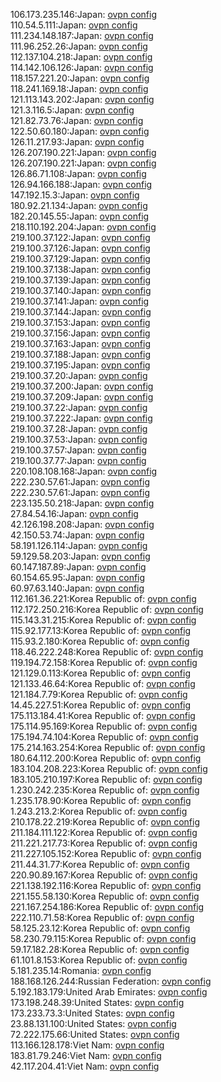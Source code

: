 106.173.235.146:Japan: [ovpn config](vpn/106_173_235_146.ovpn)  
110.54.5.111:Japan: [ovpn config](vpn/110_54_5_111.ovpn)  
111.234.148.187:Japan: [ovpn config](vpn/111_234_148_187.ovpn)  
111.96.252.26:Japan: [ovpn config](vpn/111_96_252_26.ovpn)  
112.137.104.218:Japan: [ovpn config](vpn/112_137_104_218.ovpn)  
114.142.106.126:Japan: [ovpn config](vpn/114_142_106_126.ovpn)  
118.157.221.20:Japan: [ovpn config](vpn/118_157_221_20.ovpn)  
118.241.169.18:Japan: [ovpn config](vpn/118_241_169_18.ovpn)  
121.113.143.202:Japan: [ovpn config](vpn/121_113_143_202.ovpn)  
121.3.116.5:Japan: [ovpn config](vpn/121_3_116_5.ovpn)  
121.82.73.76:Japan: [ovpn config](vpn/121_82_73_76.ovpn)  
122.50.60.180:Japan: [ovpn config](vpn/122_50_60_180.ovpn)  
126.11.217.93:Japan: [ovpn config](vpn/126_11_217_93.ovpn)  
126.207.190.221:Japan: [ovpn config](vpn/126_207_190_221.ovpn)  
126.207.190.221:Japan: [ovpn config](vpn/126_207_190_221.ovpn)  
126.86.71.108:Japan: [ovpn config](vpn/126_86_71_108.ovpn)  
126.94.166.188:Japan: [ovpn config](vpn/126_94_166_188.ovpn)  
147.192.15.3:Japan: [ovpn config](vpn/147_192_15_3.ovpn)  
180.92.21.134:Japan: [ovpn config](vpn/180_92_21_134.ovpn)  
182.20.145.55:Japan: [ovpn config](vpn/182_20_145_55.ovpn)  
218.110.192.204:Japan: [ovpn config](vpn/218_110_192_204.ovpn)  
219.100.37.122:Japan: [ovpn config](vpn/219_100_37_122.ovpn)  
219.100.37.126:Japan: [ovpn config](vpn/219_100_37_126.ovpn)  
219.100.37.129:Japan: [ovpn config](vpn/219_100_37_129.ovpn)  
219.100.37.138:Japan: [ovpn config](vpn/219_100_37_138.ovpn)  
219.100.37.139:Japan: [ovpn config](vpn/219_100_37_139.ovpn)  
219.100.37.140:Japan: [ovpn config](vpn/219_100_37_140.ovpn)  
219.100.37.141:Japan: [ovpn config](vpn/219_100_37_141.ovpn)  
219.100.37.144:Japan: [ovpn config](vpn/219_100_37_144.ovpn)  
219.100.37.153:Japan: [ovpn config](vpn/219_100_37_153.ovpn)  
219.100.37.156:Japan: [ovpn config](vpn/219_100_37_156.ovpn)  
219.100.37.163:Japan: [ovpn config](vpn/219_100_37_163.ovpn)  
219.100.37.188:Japan: [ovpn config](vpn/219_100_37_188.ovpn)  
219.100.37.195:Japan: [ovpn config](vpn/219_100_37_195.ovpn)  
219.100.37.20:Japan: [ovpn config](vpn/219_100_37_20.ovpn)  
219.100.37.200:Japan: [ovpn config](vpn/219_100_37_200.ovpn)  
219.100.37.209:Japan: [ovpn config](vpn/219_100_37_209.ovpn)  
219.100.37.22:Japan: [ovpn config](vpn/219_100_37_22.ovpn)  
219.100.37.222:Japan: [ovpn config](vpn/219_100_37_222.ovpn)  
219.100.37.28:Japan: [ovpn config](vpn/219_100_37_28.ovpn)  
219.100.37.53:Japan: [ovpn config](vpn/219_100_37_53.ovpn)  
219.100.37.57:Japan: [ovpn config](vpn/219_100_37_57.ovpn)  
219.100.37.77:Japan: [ovpn config](vpn/219_100_37_77.ovpn)  
220.108.108.168:Japan: [ovpn config](vpn/220_108_108_168.ovpn)  
222.230.57.61:Japan: [ovpn config](vpn/222_230_57_61.ovpn)  
222.230.57.61:Japan: [ovpn config](vpn/222_230_57_61.ovpn)  
223.135.50.218:Japan: [ovpn config](vpn/223_135_50_218.ovpn)  
27.84.54.16:Japan: [ovpn config](vpn/27_84_54_16.ovpn)  
42.126.198.208:Japan: [ovpn config](vpn/42_126_198_208.ovpn)  
42.150.53.74:Japan: [ovpn config](vpn/42_150_53_74.ovpn)  
58.191.126.114:Japan: [ovpn config](vpn/58_191_126_114.ovpn)  
59.129.58.203:Japan: [ovpn config](vpn/59_129_58_203.ovpn)  
60.147.187.89:Japan: [ovpn config](vpn/60_147_187_89.ovpn)  
60.154.65.95:Japan: [ovpn config](vpn/60_154_65_95.ovpn)  
60.97.63.140:Japan: [ovpn config](vpn/60_97_63_140.ovpn)  
112.161.36.221:Korea Republic of: [ovpn config](vpn/112_161_36_221.ovpn)  
112.172.250.216:Korea Republic of: [ovpn config](vpn/112_172_250_216.ovpn)  
115.143.31.215:Korea Republic of: [ovpn config](vpn/115_143_31_215.ovpn)  
115.92.177.13:Korea Republic of: [ovpn config](vpn/115_92_177_13.ovpn)  
115.93.2.180:Korea Republic of: [ovpn config](vpn/115_93_2_180.ovpn)  
118.46.222.248:Korea Republic of: [ovpn config](vpn/118_46_222_248.ovpn)  
119.194.72.158:Korea Republic of: [ovpn config](vpn/119_194_72_158.ovpn)  
121.129.0.113:Korea Republic of: [ovpn config](vpn/121_129_0_113.ovpn)  
121.133.46.64:Korea Republic of: [ovpn config](vpn/121_133_46_64.ovpn)  
121.184.7.79:Korea Republic of: [ovpn config](vpn/121_184_7_79.ovpn)  
14.45.227.51:Korea Republic of: [ovpn config](vpn/14_45_227_51.ovpn)  
175.113.184.41:Korea Republic of: [ovpn config](vpn/175_113_184_41.ovpn)  
175.114.95.169:Korea Republic of: [ovpn config](vpn/175_114_95_169.ovpn)  
175.194.74.104:Korea Republic of: [ovpn config](vpn/175_194_74_104.ovpn)  
175.214.163.254:Korea Republic of: [ovpn config](vpn/175_214_163_254.ovpn)  
180.64.112.200:Korea Republic of: [ovpn config](vpn/180_64_112_200.ovpn)  
183.104.208.223:Korea Republic of: [ovpn config](vpn/183_104_208_223.ovpn)  
183.105.210.197:Korea Republic of: [ovpn config](vpn/183_105_210_197.ovpn)  
1.230.242.235:Korea Republic of: [ovpn config](vpn/1_230_242_235.ovpn)  
1.235.178.90:Korea Republic of: [ovpn config](vpn/1_235_178_90.ovpn)  
1.243.213.2:Korea Republic of: [ovpn config](vpn/1_243_213_2.ovpn)  
210.178.22.219:Korea Republic of: [ovpn config](vpn/210_178_22_219.ovpn)  
211.184.111.122:Korea Republic of: [ovpn config](vpn/211_184_111_122.ovpn)  
211.221.217.73:Korea Republic of: [ovpn config](vpn/211_221_217_73.ovpn)  
211.227.105.152:Korea Republic of: [ovpn config](vpn/211_227_105_152.ovpn)  
211.44.31.77:Korea Republic of: [ovpn config](vpn/211_44_31_77.ovpn)  
220.90.89.167:Korea Republic of: [ovpn config](vpn/220_90_89_167.ovpn)  
221.138.192.116:Korea Republic of: [ovpn config](vpn/221_138_192_116.ovpn)  
221.155.58.130:Korea Republic of: [ovpn config](vpn/221_155_58_130.ovpn)  
221.167.254.186:Korea Republic of: [ovpn config](vpn/221_167_254_186.ovpn)  
222.110.71.58:Korea Republic of: [ovpn config](vpn/222_110_71_58.ovpn)  
58.125.23.12:Korea Republic of: [ovpn config](vpn/58_125_23_12.ovpn)  
58.230.79.115:Korea Republic of: [ovpn config](vpn/58_230_79_115.ovpn)  
59.17.182.28:Korea Republic of: [ovpn config](vpn/59_17_182_28.ovpn)  
61.101.8.153:Korea Republic of: [ovpn config](vpn/61_101_8_153.ovpn)  
5.181.235.14:Romania: [ovpn config](vpn/5_181_235_14.ovpn)  
188.168.126.244:Russian Federation: [ovpn config](vpn/188_168_126_244.ovpn)  
5.192.183.179:United Arab Emirates: [ovpn config](vpn/5_192_183_179.ovpn)  
173.198.248.39:United States: [ovpn config](vpn/173_198_248_39.ovpn)  
173.233.73.3:United States: [ovpn config](vpn/173_233_73_3.ovpn)  
23.88.131.100:United States: [ovpn config](vpn/23_88_131_100.ovpn)  
72.222.175.66:United States: [ovpn config](vpn/72_222_175_66.ovpn)  
113.166.128.178:Viet Nam: [ovpn config](vpn/113_166_128_178.ovpn)  
183.81.79.246:Viet Nam: [ovpn config](vpn/183_81_79_246.ovpn)  
42.117.204.41:Viet Nam: [ovpn config](vpn/42_117_204_41.ovpn)  
